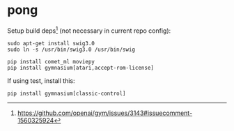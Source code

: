 # pong

Setup build deps[^1] (not necessary in current repo config):
```
sudo apt-get install swig3.0
sudo ln -s /usr/bin/swig3.0 /usr/bin/swig
```

```
pip install comet_ml moviepy
pip install gymnasium[atari,accept-rom-license]
```

If using test, install this:
```
pip install gymnasium[classic-control]
```

[^1]: https://github.com/openai/gym/issues/3143#issuecomment-1560325924